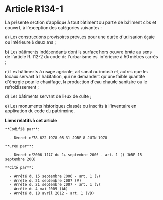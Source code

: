 # Article R134-1

La présente section s'applique à tout bâtiment ou partie de bâtiment clos et couvert, à l'exception des catégories
suivantes :

a) Les constructions provisoires prévues pour une durée d'utilisation égale ou inférieure à deux ans ;

b) Les bâtiments indépendants dont la surface hors oeuvre brute au sens de l'article R. 112-2 du code de l'urbanisme est
inférieure à 50 mètres carrés ;

c) Les bâtiments à usage agricole, artisanal ou industriel, autres que les locaux servant à l'habitation, qui ne demandent
qu'une faible quantité d'énergie pour le chauffage, la production d'eau chaude sanitaire ou le refroidissement ;

d) Les bâtiments servant de lieux de culte ;

e) Les monuments historiques classés ou inscrits à l'inventaire en application du code du patrimoine.

**Liens relatifs à cet article**

	**Codifié par**:

	  - Décret n°78-622 1978-05-31 JORF 8 JUIN 1978

	**Créé par**:

	  - Décret n°2006-1147 du 14 septembre 2006 - art. 1 () JORF 15 septembre 2006

	**Cité par**:

	  - Arrêté du 15 septembre 2006 - art. 1 (V)
	  - Arrêté du 21 septembre 2007 (V)
	  - Arrêté du 21 septembre 2007 - art. 1 (V)
	  - Arrêté du 4 mai 2009 (Ab)
	  - Arrêté du 18 avril 2012 - art. 1 (VD)
